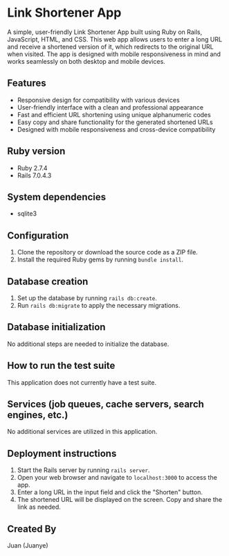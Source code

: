 # Link Shortener App

A simple, user-friendly Link Shortener App built using Ruby on Rails, JavaScript, HTML, and CSS. This web app allows users to enter a long URL and receive a shortened version of it, which redirects to the original URL when visited. The app is designed with mobile responsiveness in mind and works seamlessly on both desktop and mobile devices.

## Features
- Responsive design for compatibility with various devices
- User-friendly interface with a clean and professional appearance
- Fast and efficient URL shortening using unique alphanumeric codes
- Easy copy and share functionality for the generated shortened URLs
- Designed with mobile responsiveness and cross-device compatibility

## Ruby version
- Ruby 2.7.4
- Rails 7.0.4.3

## System dependencies
- sqlite3

## Configuration
1. Clone the repository or download the source code as a ZIP file.
2. Install the required Ruby gems by running `bundle install`.

## Database creation
1. Set up the database by running `rails db:create`.
2. Run `rails db:migrate` to apply the necessary migrations.

## Database initialization
No additional steps are needed to initialize the database.

## How to run the test suite
This application does not currently have a test suite.

## Services (job queues, cache servers, search engines, etc.)
No additional services are utilized in this application.

## Deployment instructions
1. Start the Rails server by running `rails server`.
2. Open your web browser and navigate to `localhost:3000` to access the app.
3. Enter a long URL in the input field and click the "Shorten" button.
4. The shortened URL will be displayed on the screen. Copy and share the link as needed.

## Created By
Juan (Juanye)